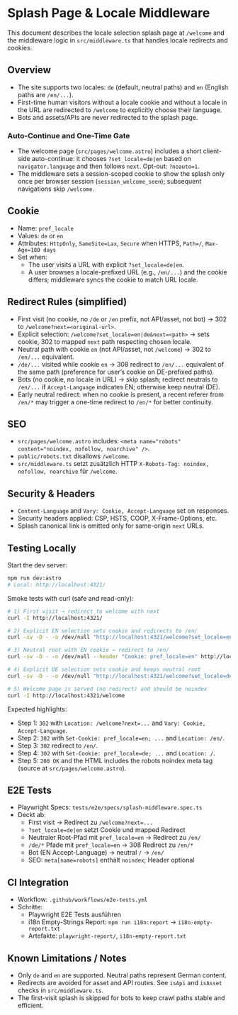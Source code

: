# Splash Page & Locale Middleware

This document describes the locale selection splash page at `/welcome` and the middleware logic in `src/middleware.ts` that handles locale redirects and cookies.

## Overview

- The site supports two locales: `de` (default, neutral paths) and `en` (English paths are `/en/...`).
- First-time human visitors without a locale cookie and without a locale in the URL are redirected to `/welcome` to explicitly choose their language.
- Bots and assets/APIs are never redirected to the splash page.

### Auto-Continue and One-Time Gate

- The welcome page (`src/pages/welcome.astro`) includes a short client-side auto-continue: it chooses `?set_locale=de|en` based on `navigator.language` and then follows `next`. Opt-out: `?noauto=1`.
- The middleware sets a session-scoped cookie to show the splash only once per browser session (`session_welcome_seen`); subsequent navigations skip `/welcome`.

## Cookie

- Name: `pref_locale`
- Values: `de` or `en`
- Attributes: `HttpOnly`, `SameSite=Lax`, `Secure` when HTTPS, `Path=/`, `Max-Age=180 days`
- Set when:
  - The user visits a URL with explicit `?set_locale=de|en`.
  - A user browses a locale-prefixed URL (e.g., `/en/...`) and the cookie differs; middleware syncs the cookie to match URL locale.

## Redirect Rules (simplified)

- First visit (no cookie, no `/de` or `/en` prefix, not API/asset, not bot) → 302 to `/welcome?next=<original-url>`.
- Explicit selection: `/welcome?set_locale=en|de&next=<path>` → sets cookie, 302 to mapped `next` path respecting chosen locale.
- Neutral path with cookie `en` (not API/asset, not `/welcome`) → 302 to `/en/...` equivalent.
- `/de/...` visited while cookie `en` → 308 redirect to `/en/...` equivalent of the same path (preference for user’s cookie on DE-prefixed paths).
- Bots (no cookie, no locale in URL) → skip splash; redirect neutrals to `/en/...` if `Accept-Language` indicates EN; otherwise keep neutral (DE).
- Early neutral redirect: when no cookie is present, a recent referer from `/en/*` may trigger a one-time redirect to `/en/*` for better continuity.

## SEO

- `src/pages/welcome.astro` includes: `<meta name="robots" content="noindex, nofollow, noarchive" />`.
- `public/robots.txt` disallows `/welcome`.
- `src/middleware.ts` setzt zusätzlich HTTP `X-Robots-Tag: noindex, nofollow, noarchive` für `/welcome`.

## Security & Headers

- `Content-Language` and `Vary: Cookie, Accept-Language` set on responses.
- Security headers applied: CSP, HSTS, COOP, X-Frame-Options, etc.
- Splash canonical link is emitted only for same-origin `next` URLs.

## Testing Locally

Start the dev server:

```bash
npm run dev:astro
# Local: http://localhost:4321/
```

Smoke tests with curl (safe and read-only):

```bash
# 1) First visit → redirect to welcome with next
curl -I http://localhost:4321/

# 2) Explicit EN selection sets cookie and redirects to /en/
curl -sv -D - -o /dev/null "http://localhost:4321/welcome?set_locale=en&next=/"

# 3) Neutral root with EN cookie → redirect to /en/
curl -sv -D - -o /dev/null --header "Cookie: pref_locale=en" http://localhost:4321/

# 4) Explicit DE selection sets cookie and keeps neutral root
curl -sv -D - -o /dev/null "http://localhost:4321/welcome?set_locale=de&next=/"

# 5) Welcome page is served (no redirect) and should be noindex
curl -I http://localhost:4321/welcome
```

Expected highlights:

- Step 1: `302` with `Location: /welcome?next=...` and `Vary: Cookie, Accept-Language`.
- Step 2: `302` with `Set-Cookie: pref_locale=en; ...` and `Location: /en/`.
- Step 3: `302` redirect to `/en/`.
- Step 4: `302` with `Set-Cookie: pref_locale=de; ...` and `Location: /`.
- Step 5: `200 OK` and the HTML includes the robots noindex meta tag (source at `src/pages/welcome.astro`).

## E2E Tests

- Playwright Specs: `tests/e2e/specs/splash-middleware.spec.ts`
- Deckt ab:
  - First visit → Redirect zu `/welcome?next=...`
  - `?set_locale=de|en` setzt Cookie und mapped Redirect
  - Neutraler Root-Pfad mit `pref_locale=en` → Redirect zu `/en/`
  - `/de/*` Pfade mit `pref_locale=en` → 308 Redirect zu `/en/*`
  - Bot (EN Accept-Language) → neutral `/` → `/en/`
  - SEO: `meta[name=robots]` enthält `noindex`; Header optional

## CI Integration

- Workflow: `.github/workflows/e2e-tests.yml`
- Schritte:
  - Playwright E2E Tests ausführen
  - i18n Empty-Strings Report: `npm run i18n:report` → `i18n-empty-report.txt`
  - Artefakte: `playwright-report/`, `i18n-empty-report.txt`

## Known Limitations / Notes

- Only `de` and `en` are supported. Neutral paths represent German content.
- Redirects are avoided for asset and API routes. See `isApi` and `isAsset` checks in `src/middleware.ts`.
- The first-visit splash is skipped for bots to keep crawl paths stable and efficient.
